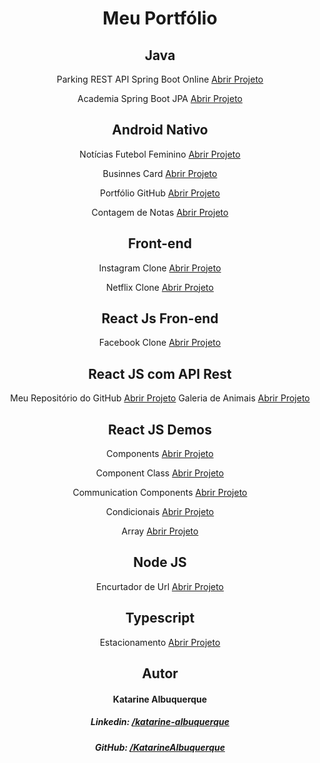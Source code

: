 <div align="center">

# Meu Portfólio

## Java

Parking REST API Spring Boot Online <a href="https://github.com/KatarineAlbuquerque/api-parking-spring-boot">Abrir Projeto</a>

Academia Spring Boot JPA <a href="https://github.com/KatarineAlbuquerque/demo-spring-boot-jpa-academia">Abrir Projeto</a>

## Android Nativo

Notícias Futebol Feminino <a href="https://github.com/KatarineAlbuquerque/noticias-futebol-feminino-android-app">Abrir Projeto</a>

Businnes Card <a href="https://github.com/KatarineAlbuquerque/businnes-card-app-android">Abrir Projeto</a>

Portfólio GitHub <a href="https://github.com/KatarineAlbuquerque/meu-portfolio-github-app-android">Abrir Projeto</a>

Contagem de Notas <a href="https://github.com/KatarineAlbuquerque/demo-note-counting-kotlin-android">Abrir Projeto</a>

## Front-end

Instagram Clone <a href="https://katarinealbuquerque.github.io/site-instagram-clone/">Abrir Projeto</a>

Netflix Clone <a href="https://katarinealbuquerque.github.io/site-netflix-clone/">Abrir Projeto</a>

## React Js Fron-end

Facebook Clone <a href="https://katarinealbuquerque.github.io/facebook-clone-reactjs-site/">Abrir Projeto</a>


## React JS com API Rest

Meu Repositório do GitHub <a href="https://katarinealbuquerque.github.io/demo-my-repository-github-reactjs/">Abrir Projeto</a>
Galeria de Animais <a href="https://katarinealbuquerque.github.io/site-galeria-de-animais-reactjs-app/">Abrir Projeto</a>

## React JS Demos

Components <a href="https://katarinealbuquerque.github.io/react-demo-components-app/">Abrir Projeto</a>

Component Class <a href="https://katarinealbuquerque.github.io/react-demo-component-class-app/">Abrir Projeto</a>

Communication Components <a href="https://katarinealbuquerque.github.io/react-demo-communication-components-app/">Abrir Projeto</a>

Condicionais <a href="https://katarinealbuquerque.github.io/reactjs-app-condicionais-exemplo/">Abrir Projeto</a>

Array <a href="https://katarinealbuquerque.github.io/react-demo-array-app/">Abrir Projeto</a>

## Node JS

Encurtador de Url <a href="https://github.com/KatarineAlbuquerque/projeto-encurtador-url-nodejs">Abrir Projeto</a>

## Typescript 

Estacionamento <a href="https://katarinealbuquerque.github.io/projeto-estacionamento-typescript/">Abrir Projeto</a>

## Autor

#### Katarine Albuquerque
##### _Linkedin_: <a href="https://www.linkedin.com/in/katarine-albuquerque/">/katarine-albuquerque</a>
##### _GitHub_: <a href="https://github.com/KatarineAlbuquerque">/KatarineAlbuquerque</a>
###
</div>